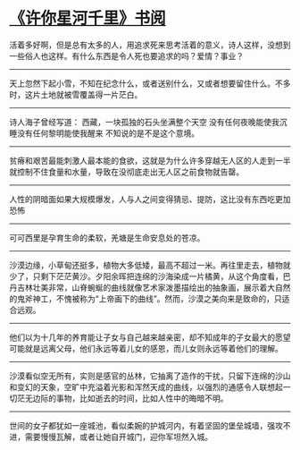 # [《许你星河千里》书阅](https://github.com/platojobs/agenda/issues/17)

活着多好啊，但是总有太多的人，用追求死来思考活着的意义，诗人这样，没想到一些俗人也这样。有什么东西是令人死也要追求的吗？爱情？事业？

---

天上忽然下起小雪，不知在纪念什么，或者送别什么，又或者想要留住什么。不多时，这片土地就被雪覆盖得一片茫白。

---

诗人海子曾经写道： 
    西藏，一块孤独的石头坐满整个天空 
    没有任何夜晚能使我沉睡没有任何黎明能使我醒来 
    不知说的是不是这个意境。


---

贫瘠和艰苦最能刺激人最本能的食欲，这就是为什么许多穿越无人区的人走到一半就控制不住食量和水量，导致在没彻底走出无人区之前食物就告罄。 

---

人性的阴暗面如果大规模爆发，人与人之间变得猜忌、提防，这比没有东西吃更加恐怖

---

可可西里是孕育生命的柔软，羌塘是生命安息处的苍凉。 

---

沙漠边缘，小草甸还挺多，植物大多低矮，最高不超过一米。再往里走去，植物就少了，只剩下茫茫黄沙。夕阳余晖把连绵的沙海染成一片橘黄，从这个角度看，巴丹吉林壮美非常，山脊蜿蜒的曲线就像艺术家泼墨描绘出的抽象画，展示着大自然的鬼斧神工，不愧被称为“上帝画下的曲线”。然而，沙漠之美向来是致命的，只适合远观。 

---

他们以为十几年的养育能让子女与自己越来越亲密，却不知成年的子女最大的愿望可能就是远离父母，他们永远等着儿女的感恩，而儿女则永远等着他们的理解。

---

沙漠看似空无所有，实则是感官的丛林，它抽离了造作的干扰，只留下连绵的沙山和变幻的天象，空旷中充溢着光影和浑然天成的曲线，以强烈的通感令人联想起一切茫无边际的事物，比如逝去的时间，比如人性中的晦暗不明。

---

世间的女子都犹如一座城池，看似柔婉的护城河内，有着坚固的堡垒城墙，强攻不进，需要慢慢瓦解，或者让她自开城门，迎你军坦然入城。 